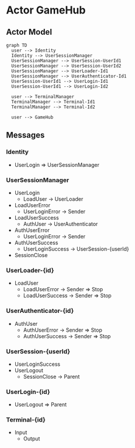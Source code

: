 # Actor GameHub

## Actor Model

```mermaid
graph TD
  user --> Identity
  Identity --> UserSessionManager
  UserSessionManager --> UserSession-UserId1
  UserSessionManager --> UserSession-UserId2
  UserSessionManager --> UserLoader-Id1
  UserSessionManager --> UserAuthenticator-Id1
  UserSession-UserId1 --> UserLogin-Id1
  UserSession-UserId1 --> UserLogin-Id2

  user --> TerminalManager
  TerminalManager --> Terminal-Id1
  TerminalManager --> Terminal-Id2

  user --> GameHub
```

## Messages

### Identity

- UserLogin => UserSessionManager

### UserSessionManager

- UserLogin
  - LoadUser -> UserLoader
- LoadUserError
  - UserLoginError -> Sender
- LoadUserSuccess
  - AuthUser -> UserAuthenticator
- AuthUserError
  - UserLoginError -> Sender
- AuthUserSuccess
  - UserLoginSuccess -> UserSession-{userId}
- SessionClose

### UserLoader-{id}

- LoadUser
  - LoadUserError -> Sender => Stop
  - LoadUserSuccess -> Sender => Stop

### UserAuthenticator-{id}

- AuthUser
  - AuthUserError -> Sender => Stop
  - AuthUserSuccess -> Sender => Stop

### UserSession-{userId}

- UserLoginSuccess
- UserLogout
  - SessionClose -> Parent

### UserLogin-{id}

- UserLogout => Parent

### Terminal-{id}

- Input
  - Output
